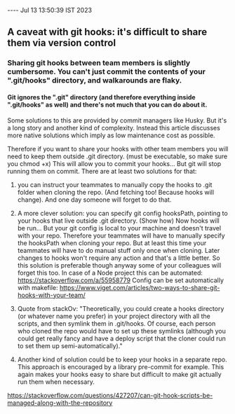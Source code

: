 ---- Jul 13 13:50:39 IST 2023
## A caveat with git hooks: it's difficult to share them via version control

### Sharing git hooks between team members is slightly cumbersome. You can't just commit the contents of your ".git/hooks" directory, and walkarounds are flaky.

#### Git ignores the ".git" directory (and therefore everything inside ".git/hooks" as well) and there's not much that you can do about it.

Some solutions to this are provided by commit managers like Husky. But it's a long story and another kind of complexity. Instead this article discusses more native solutions which imply as low maintenance cost as possible.

Therefore if you want to share your hooks with other team members you will need to keep them outside .git directory. (must be executable, so make sure you chmod +x) This will allow you to commit your hooks... But git will stop running them on commit. There are at least two solutions for that:

1) you can instruct your teammates to manually copy the hooks to .git folder when cloning the repo. (And fetching too! Because hooks will change). And one day someone will forget to do that.

2) A more clever solution: you can specify git config hooksPath, pointing to your hooks that live outside .git directory. (Show how) Now hooks will be run... But your git config is local to your machine and doesn't travel with your repo. Therefore your teammates will have to manually specify the hooksPath when cloning your repo.
But at least this time your teammates will have to do manual stuff only once when cloning. Later changes to hooks won't require any action and that's a little better.
So this solution is preferable though anyway some of your colleagues will forget this too.
In case of a Node project this can be automated:
    https://stackoverflow.com/a/55958779
Config can be set automatically with makefile:
    https://www.viget.com/articles/two-ways-to-share-git-hooks-with-your-team/


3) Quote from stackOv: "Theoretically, you could create a hooks directory (or whatever name you prefer) in your project directory with all the scripts, and then symlink them in .git/hooks. Of course, each person who cloned the repo would have to set up these symlinks (although you could get really fancy and have a deploy script that the cloner could run to set them up semi-automatically)."

4) Another kind of solution could be to keep your hooks in a separate repo. This approach is encouraged by a library pre-commit for example. This again makes your hooks easy to share but difficult to make git actually run them  when necessary.




https://stackoverflow.com/questions/427207/can-git-hook-scripts-be-managed-along-with-the-repository

